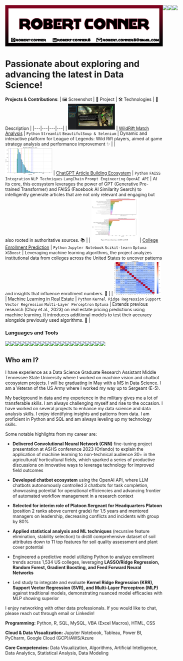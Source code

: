 <div style="display: flex; flex-direction: row;" align=center >
  <img src="https://raw.githubusercontent.com/robert-conner/robert-conner/main/img/banner.webp" style="width=100%"><br>
  
  <a href="https://robertjconner.com" target="_blank">
    <img src="https://img.shields.io/static/v1?&style=flat&logo=charles&logoColor=800020&labelColor=white&label=&message=PORTFOLIO&color=800020"/>
  </a>
  <a href="https://www.linkedin.com/in/robert-conner8/" target="_blank">
    <img src="https://img.shields.io/static/v1?&style=flat&logo=linkedin&logoColor=800020&labelColor=white&label=&message=LINKEDIN&color=800020"/>
  </a>
  <a href="mailto:robert.conner8@gmail.com" target="_blank">
    <img src="https://img.shields.io/static/v1?&style=flat&logo=gmail&logoColor=800020&labelColor=white&label=&message=E-MAIL&color=800020"/>
  </a>  
</div>

# Passionate about exploring and advancing the latest in Data Science! 

**Projects & Contributions**: 
| 🖼 Screenshot | 📜 Project | 🛠 Technologies | 📖 Description |
|---|---|---|---|
| <img width="150" alt="Dashboard Main Page" src="/img/dashboard_ex1.png" > | [WildRift Match Analysis](https://github.com/robert-conner/WildRift-Match-Analysis) | `Python` `Streamlit` `BeautifulSoup & Selenium` | Dynamic and interactive platform for League of Legends: Wild Rift players, aimed at game strategy analysis and performance improvement ✨ |
| <img  width="150" alt="GPT Main Page" src="/img/text_length_plot.png"> | [ChatGPT Article Building Ecosystem](https://github.com/robert-conner/GPT-Article-Builder-Ecosystem) | `Python` `FAISS Integration` `NLP Techniques` `LangChain` `Prompt Engineering` `OpenAI API` | At its core, this ecosystem leverages the power of GPT (Generative Pre-trained Transformer) and FAISS (Facebook AI Similarity Search) to intelligently generate articles that are not only relevant and engaging but also rooted in authoritative sources. 📚 |
| <img  width="150" alt="College Enrollment Prediction Main Page" src="/img/feature_importance.png"> | [College Enrollment Prediction](https://github.com/robert-conner/College-Enrollment-Prediction-Project) | `Python` `Jupyter Notebook` `Scikit-learn` `Optuna` `XGBoost` |  Leveraging machine learning algorithms, the project analyzes institutional data from colleges across the United States to uncover patterns and insights that influence enrollment numbers. 🍱  |
| <img  width="150" alt="Real Estate Main Page" src="img/cm.png"> | [Machine Learning in Real Estate](https://github.com/robert-conner/machine-learning-in-real-estate) | `Python` `Kernel Ridge Regression` `Support Vector Regression` `Multi-Layer Perceptron` `Optuna` | Extends previous research (Choy et al., 2023) on real estate pricing predictions using machine learning. It introduces additional models to test their accuracy alongside previously used algorithms. 🌟 |


### Languages and Tools
<div style="display: flex; flex-direction: row;" align=left >
  <a href="https://www.python.org/about/" target="_blank">
    <img src="https://img.shields.io/static/v1?&style=flat&logo=python&logoColor=white&labelColor=800020&label=&message=Python&color=800020"/>
  </a>
  <a href="https://numpy.org/" target="_blank">
    <img src="https://img.shields.io/static/v1?&style=flat&logo=numpy&logoColor=white&labelColor=800020&label=&message=NumPy&color=800020"/>
  </a>
  <a href="https://pandas.pydata.org/" target="_blank">
    <img src="https://img.shields.io/static/v1?&style=flat&logo=pandas&logoColor=white&labelColor=800020&label=&message=Pandas&color=800020"/>
  </a>
  <a href="https://scipy.org/" target="_blank">
    <img src="https://img.shields.io/static/v1?&style=flat&logo=scipy&logoColor=white&labelColor=800020&label=&message=SciPy&color=800020"/>
  </a>
  <a href="https://scikit-learn.org/stable/" target="_blank">
    <img src="https://img.shields.io/static/v1?&style=flat&logo=scikitlearn&logoColor=white&labelColor=800020&label=&message=Scikit-Learn&color=800020"/>
  </a>
  <a href="https://www.tensorflow.org/learn" target="_blank">
    <img src="https://img.shields.io/static/v1?&style=flat&logo=tensorflow&logoColor=white&labelColor=800020&label=&message=TensorFlow&color=800020"/>
  </a>
  <a href="https://keras.io/" target="_blank">
    <img src="https://img.shields.io/static/v1?&style=flat&logo=keras&logoColor=white&labelColor=800020&label=&message=Keras&color=800020"/>
  </a>
  <a href="https://pytorch.org/" target="_blank">
    <img src="https://img.shields.io/static/v1?&style=flat&logo=pytorch&logoColor=white&labelColor=800020&label=&message=PyTorch&color=800020"/>
  </a>
  <a href="https://matplotlib.org/" target="_blank">
    <img src="https://img.shields.io/static/v1?&style=flat&logo=python&logoColor=white&labelColor=800020&label=&message=Matplotlib&color=800020"/>
  </a>
  <a href="https://seaborn.pydata.org/" target="_blank">
    <img src="https://img.shields.io/static/v1?&style=flat&logo=python&logoColor=white&labelColor=800020&label=&message=Seaborn&color=800020"/>
  </a>
  <a href="https://plotly.com/" target="_blank">
    <img src="https://img.shields.io/static/v1?&style=flat&logo=plotly&logoColor=white&labelColor=800020&label=&message=Plotly&color=800020"/>
  </a>
  <a href="https://www.statsmodels.org/stable/index.html" target="_blank">
    <img src="https://img.shields.io/static/v1?&style=flat&logo=python&logoColor=white&labelColor=800020&label=&message=Statsmodels&color=800020"/>
  </a>
  <a href="https://www.selenium.dev/" target="_blank">
    <img src="https://img.shields.io/static/v1?&style=flat&logo=selenium&logoColor=white&labelColor=800020&label=&message=Selenium&color=800020"/>
  </a>
  <a href="https://pypi.org/project/beautifulsoup4/" target="_blank">
    <img src="https://img.shields.io/static/v1?&style=flat&logo=python&logoColor=white&labelColor=800020&label=&message=BeautifulSoup&color=800020"/>
  </a>
  <a href="https://www.nltk.org/" target="_blank">
    <img src="https://img.shields.io/static/v1?&style=flat&logo=python&logoColor=white&labelColor=800020&label=&message=NLTK&color=800020"/>
  </a>
  <a href="https://www.microsoft.com/en-us/power-platform/products/power-bi" target="_blank">
    <img src="https://img.shields.io/static/v1?&style=flat&logo=powerbi&logoColor=white&labelColor=800020&label=&message=PowerBI&color=800020"/>
  </a>
  <a href="https://jupyter.org/" target="_blank">
    <img src="https://img.shields.io/static/v1?&style=flat&logo=jupyter&logoColor=white&labelColor=800020&label=&message=JupyterNotebook&color=800020"/>
  </a>
  <a href="https://www.jetbrains.com/pycharm/" target="_blank">
    <img src="https://img.shields.io/static/v1?&style=flat&logo=pycharm&logoColor=white&labelColor=800020&label=&message=PyCharm&color=800020"/>
  </a>
  <a href="https://www.mysql.com/" target="_blank">
    <img src="https://img.shields.io/static/v1?&style=flat&logo=mysql&logoColor=white&labelColor=800020&label=&message=MYSQL&color=800020"/>
  </a> 
  <a href="https://www.tableau.com/" target="_blank">
    <img src="https://img.shields.io/static/v1?&style=flat&logo=tableau&logoColor=white&labelColor=800020&label=&message=Tableau&color=800020"/>
  </a>
</div>

## Who am I?
I have experience as a Data Science Graduate Research Assistant Middle Tennessee State University where I worked on machine vision and chatbot ecosystem projects. I will be graduating in May with a MS in Data Science. I am a Veteran of the US Army where I worked my way up to Sergeant (E-5).

 

My background in data and my experience in the military gives me a lot of transferable skills. I am always challenging myself and rise to the occasion. I have worked on several projects to enhance my data science and data analysis skills. I enjoy identifying insights and patterns from data. I am proficient in Python and SQL and am always leveling up my technology skills.

 

Some notable highlights from my career are:

- <b>Delivered Convolutional Neural Network (CNN)</b> fine-tuning project presentation at ASHS conference 2023 (Orlando) to explain the application of machine learning to non-technical audience 30+ in the agricultural/ horticultural fields, which sparked a series of productive discussions on innovative ways to leverage technology for improved field outcomes

- <b>Developed chatbot ecosystem</b> using the OpenAI API, where LLM chatbots autonomously controlled 3 chatbots for task completion, showcasing potential for operational efficiencies and advancing frontier of automated workflow management in a research context

- <b>Selected for interim role of Platoon Sergeant for Headquarters Platoon</b> (position 2 ranks above current grade) for 1.5 years and mentored managers on leadership, decreasing conflicts and incidents with group by 80%

- <b>Applied statistical analysis and ML techniques</b> (recursive feature elimination, stability selection) to distill comprehensive dataset of soil attributes down to 11 top features for soil quality assessment and plant cover potential

- Engineered a predictive model utilizing Python to analyze enrollment trends across 1,534 US colleges, leveraging <b>LASSO/Ridge Regression, Random Forest, Gradient Boosting, and Feed Forward Neural Networks</b>

- Led study to integrate and evaluate <b>Kernel Ridge Regression (KRR), Support Vector Regression (SVR), and Multi-Layer Perceptron (MLP)</b> against traditional models, demonstrating nuanced model efficacies with MLP showing superior

I enjoy networking with other data professionals. If you would like to chat, please reach out through email or Linkedin!  

 

<b>Programming:</b> Python, R, SQL, MySQL, VBA (Excel Macros), HTML, CSS

<b>Cloud & Data Visualization:</b> Jupyter Notebook, Tableau, Power BI, PyCharm, Google Cloud (GCP)/AWS/Azure

<b>Core Competencies:</b> Data Visualization, Algorithms, Artificial Intelligence, Data Analytics, Statistical Analysis, Data Modeling

